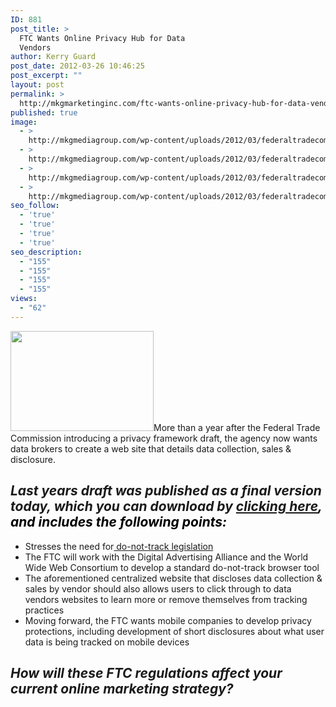 ```yaml
---
ID: 881
post_title: >
  FTC Wants Online Privacy Hub for Data
  Vendors
author: Kerry Guard
post_date: 2012-03-26 10:46:25
post_excerpt: ""
layout: post
permalink: >
  http://mkgmarketinginc.com/ftc-wants-online-privacy-hub-for-data-vendors/
published: true
image:
  - >
    http://mkgmediagroup.com/wp-content/uploads/2012/03/federaltradecommissiondataprivacyconerns2.jpeg
  - >
    http://mkgmediagroup.com/wp-content/uploads/2012/03/federaltradecommissiondataprivacyconerns2.jpeg
  - >
    http://mkgmediagroup.com/wp-content/uploads/2012/03/federaltradecommissiondataprivacyconerns2.jpeg
  - >
    http://mkgmediagroup.com/wp-content/uploads/2012/03/federaltradecommissiondataprivacyconerns2.jpeg
seo_follow:
  - 'true'
  - 'true'
  - 'true'
  - 'true'
seo_description:
  - "155"
  - "155"
  - "155"
  - "155"
views:
  - "62"
---
```

<img class="alignleft size-full wp-image-882" title="FTC logo" src="http://mkgmediagroup.com/wp-content/uploads/2012/04/FTC-logo.jpeg" alt="" width="229" height="160" />More than a year after the Federal Trade Commission introducing a privacy framework draft, the agency now wants data brokers to create a web site that details data collection, sales &amp; disclosure.
<h2><em>Last years draft was published as a final version today, which you can download by <span style="color: #3366ff;"><a href="http://www.ftc.gov/os/2012/03/120326privacyreport.pdf" target="_blank">clicking here</a><span style="color: #000000;">,</span> <span style="color: #000000;">and includes the following points:</span></span></em></h2>
<ul>
	<li>Stresses the need for<a href="http://www.clickz.com/clickz/news/1929600/ftc-track-online-ads" target="_blank"> do-not-track legislation</a></li>
	<li>The FTC will work with the Digital Advertising Alliance and the World Wide Web Consortium to develop a standard do-not-track browser tool</li>
	<li>The aforementioned centralized website that discloses data collection &amp; sales by vendor should also allows users to click through to data vendors websites to learn more or remove themselves from tracking practices</li>
	<li>Moving forward, the FTC wants mobile companies to develop privacy protections, including development of short disclosures about what user data is being tracked on mobile devices</li>
</ul>
<h2><em>How will these FTC regulations affect your current online marketing strategy?</em></h2>
